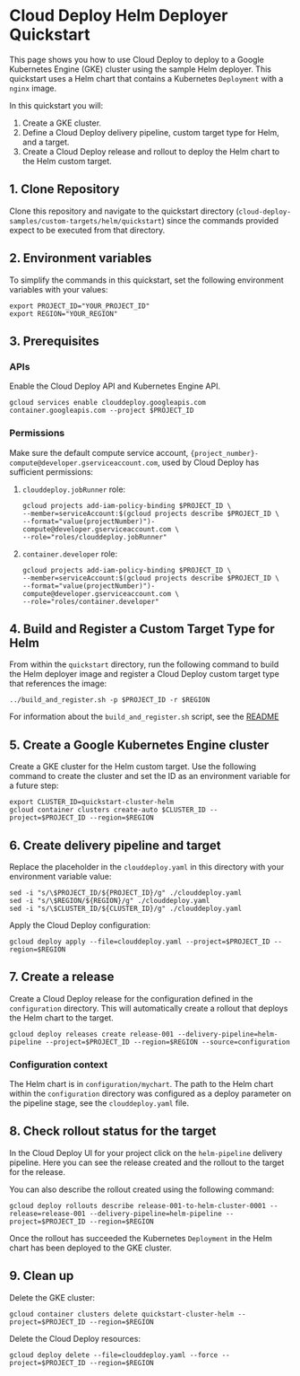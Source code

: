 # Cloud Deploy Helm Deployer Quickstart

This page shows you how to use Cloud Deploy to deploy to a Google Kubernetes Engine (GKE) cluster using the sample Helm deployer. This quickstart uses a Helm chart that contains a Kubernetes `Deployment` with a `nginx` image.

In this quickstart you will:

1. Create a GKE cluster.
2. Define a Cloud Deploy delivery pipeline, custom target type for Helm, and a target.
3. Create a Cloud Deploy release and rollout to deploy the Helm chart to the Helm custom target.

## 1. Clone Repository

Clone this repository and navigate to the quickstart directory (`cloud-deploy-samples/custom-targets/helm/quickstart`) since the commands provided expect to be executed from that directory.

## 2. Environment variables

To simplify the commands in this quickstart, set the following environment variables with your values:

```shell
export PROJECT_ID="YOUR_PROJECT_ID"
export REGION="YOUR_REGION"
```

## 3. Prerequisites

### APIs
Enable the Cloud Deploy API and Kubernetes Engine API.

```shell
gcloud services enable clouddeploy.googleapis.com container.googleapis.com --project $PROJECT_ID
```

### Permissions
Make sure the default compute service account, `{project_number}-compute@developer.gserviceaccount.com`, used by Cloud Deploy has sufficient permissions:

1. `clouddeploy.jobRunner` role:

    ```shell
    gcloud projects add-iam-policy-binding $PROJECT_ID \
    --member=serviceAccount:$(gcloud projects describe $PROJECT_ID \
    --format="value(projectNumber)")-compute@developer.gserviceaccount.com \
    --role="roles/clouddeploy.jobRunner"
    ```

2. `container.developer` role:

    ```shell
    gcloud projects add-iam-policy-binding $PROJECT_ID \
    --member=serviceAccount:$(gcloud projects describe $PROJECT_ID \
    --format="value(projectNumber)")-compute@developer.gserviceaccount.com \
    --role="roles/container.developer"
    ```

## 4. Build and Register a Custom Target Type for Helm
From within the `quickstart` directory, run the following command to build the Helm deployer image and register a Cloud Deploy custom target type that references the image:

```shell
../build_and_register.sh -p $PROJECT_ID -r $REGION
```

For information about the `build_and_register.sh` script, see the [README](../README.md#build)

## 5. Create a Google Kubernetes Engine cluster
Create a GKE cluster for the Helm custom target. Use the following command to create the cluster and set the ID as an environment variable for a future step:

```shell
export CLUSTER_ID=quickstart-cluster-helm
gcloud container clusters create-auto $CLUSTER_ID --project=$PROJECT_ID --region=$REGION
```

## 6. Create delivery pipeline and target
Replace the placeholder in the `clouddeploy.yaml` in this directory with your environment variable value:

```shell
sed -i "s/\$PROJECT_ID/${PROJECT_ID}/g" ./clouddeploy.yaml
sed -i "s/\$REGION/${REGION}/g" ./clouddeploy.yaml
sed -i "s/\$CLUSTER_ID/${CLUSTER_ID}/g" ./clouddeploy.yaml
```

Apply the Cloud Deploy configuration:

```shell
gcloud deploy apply --file=clouddeploy.yaml --project=$PROJECT_ID --region=$REGION
```

## 7. Create a release
Create a Cloud Deploy release for the configuration defined in the `configuration` directory. This will automatically create a rollout that deploys the Helm chart to the target.

```shell
gcloud deploy releases create release-001 --delivery-pipeline=helm-pipeline --project=$PROJECT_ID --region=$REGION --source=configuration
```

### Configuration context
The Helm chart is in `configuration/mychart`. The path to the Helm chart within the `configuration` directory was configured as a deploy parameter on the pipeline stage, see the `clouddeploy.yaml` file.

## 8. Check rollout status for the target
In the Cloud Deploy UI for your project click on the `helm-pipeline` delivery pipeline. Here you can see the release created and the rollout to the target for the release.

You can also describe the rollout created using the following command:

```shell
gcloud deploy rollouts describe release-001-to-helm-cluster-0001 --release=release-001 --delivery-pipeline=helm-pipeline --project=$PROJECT_ID --region=$REGION
```

Once the rollout has succeeded the Kubernetes `Deployment` in the Helm chart has been deployed to the GKE cluster.

## 9. Clean up

Delete the GKE cluster:

```shell
gcloud container clusters delete quickstart-cluster-helm --project=$PROJECT_ID --region=$REGION
```

Delete the Cloud Deploy resources:

```shell
gcloud deploy delete --file=clouddeploy.yaml --force --project=$PROJECT_ID --region=$REGION
```

